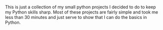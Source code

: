 This is just a collection of my small python projects I decided to do to keep my Python skills sharp. 
Most of these projects are fairly simple and took me less than 30 minutes and just serve to show that I can do the basics in Python.
